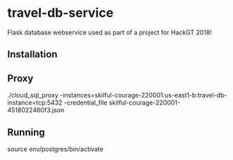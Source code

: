 # travel-db-service
Flask database webservice used as part of a project for HackGT 2018! 

## Installation

## Proxy
./cloud_sql_proxy -instances=skilful-courage-220001:us-east1-b:travel-db-instance=tcp:5432 -credential_file skilful-courage-220001-4518022460f3.json 

## Running
source env/postgres/bin/activate
